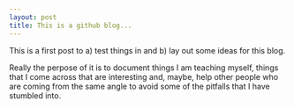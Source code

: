 ```yaml
---
layout: post
title: This is a github blog...
---
```


This is a first post to a) test things in and b) lay out some ideas for this blog. 

Really the perpose of it is to document things I am teaching myself, things that I come across that are interesting and, maybe, help other people who are coming from the same angle to avoid some of the pitfalls that I have stumbled into. 

